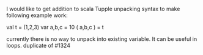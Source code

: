 I would like to get addition to scala Tupple unpacking syntax to make following example work:

val t = (1,2,3)
var a,b,c = 10
( a,b,c ) = t

currently there is no way to unpack into existing variable. It can be useful in loops.
duplicate of #1324
